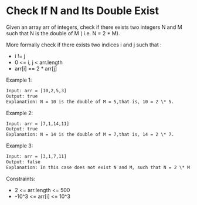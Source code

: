 # Check If N and Its Double Exist

Given an array arr of integers, check if there exists two integers N and M such that N is the double of M ( i.e. N = 2 \* M).

More formally check if there exists two indices i and j such that :

- i != j
- 0 <= i, j < arr.length
- arr[i] == 2 \* arr[j]

Example 1:

```txt
Input: arr = [10,2,5,3]
Output: true
Explanation: N = 10 is the double of M = 5,that is, 10 = 2 \* 5.
```

Example 2:

```txt
Input: arr = [7,1,14,11]
Output: true
Explanation: N = 14 is the double of M = 7,that is, 14 = 2 \* 7.
```

Example 3:

```txt
Input: arr = [3,1,7,11]
Output: false
Explanation: In this case does not exist N and M, such that N = 2 \* M.
```

Constraints:

- 2 <= arr.length <= 500
- -10^3 <= arr[i] <= 10^3
